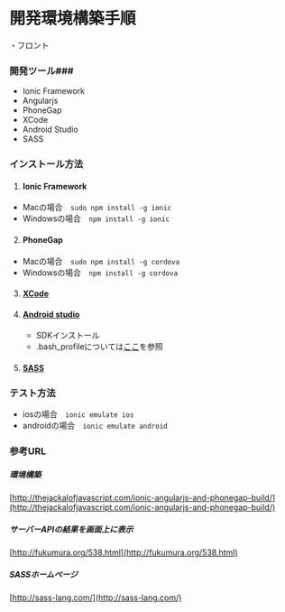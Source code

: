 # 開発環境構築手順 #
・フロント

### 開発ツール###

* Ionic Framework
* Angularjs
* PhoneGap
* XCode
* Android Studio
* SASS

### インストール方法 ###

1. #### Ionic Framework 
- Macの場合　`sudo npm install -g ionic `
- Windowsの場合　`npm install -g ionic `

2. #### PhoneGap
- Macの場合　`sudo npm install -g cordova `
- Windowsの場合　`npm install -g cordova `

3. #### [XCode](https://developer.apple.com/jp/xcode/downloads/)

4. #### [Android studio](http://developer.android.com/sdk/index.html)
    - SDKインストール
    - .bash_profileについては[ここ](https://github.com/diegonetto/generator-ionic/blob/master/docs/android.md)を参照

5. #### [SASS](http://ionicframework.com/docs/cli/sass.html)

### テスト方法 ###
- iosの場合　`ionic emulate ios `
- androidの場合　`ionic emulate android `

### 参考URL
##### 環境構築
[http://thejackalofjavascript.com/ionic-angularjs-and-phonegap-build/](http://thejackalofjavascript.com/ionic-angularjs-and-phonegap-build/)

##### サーバーAPIの結果を画面上に表示
[http://fukumura.org/538.html](http://fukumura.org/538.html)

##### SASSホームページ
[http://sass-lang.com/](http://sass-lang.com/)